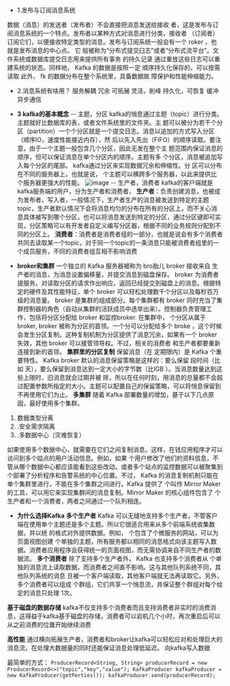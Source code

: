 - 1.发布与订阅消息系统


数据（消息）的发送者（发布者）不会直接把消息发送给接收
者，这是发布与订阅消息系统的一个特点。发布者以某种方式对消息进行分类，接收者
（订阅者）订阅它们，以便接收特定类型的消息。发布与订阅系统一般会有一个 roker ，也
就是发布消息的中心点。
它 般被称为“分布式提交臼志”或者“分布式流平台”。文件系统或数据库提交日志用来提供所有事务
的持久记录 通过重放这些日志可以重建系统的状态。同样地， Kafka 的数据是按照一定
顺序持久化保存的，可以按需读取 此外， fk 的数据分布在整个系统里，具备数据故
障保护和性能伸缩能力。
- 2.消息系统有啥用？
服务解耦
冗余
可拓展
灵活，削峰
持久化，可恢复
缓冲
异步通信

- **3 kafka的基本概念**
-- 主题，分区
kafka的悄息通过主题（topic）进行分类。主题就好比数据库的表，或者文件系统里的文件夹。主
题可以被分为若干个分区（partition）一个个分区就是一个提交日志。消息以追加的方式写入分区（顺序IO，速度性能接近内存），然
后以先入先出（FIFO）的顺序读取。要注意，由于一个主题一般包含几个分区，因此无发在整个主
题范围内保证消息的顺序，但可以保证消息在单个分区内的顺序。主题有多
个分区，消息被追加写入每个分区的尾部。 kafka通过分区来实现数据冗余和伸缩性。分
区可以分布在不同的服务器上，也就是说， 个主题可以横跨多个服务器，以此来提供比
个服务器更强大的性能。
![image](https://user-images.githubusercontent.com/33997121/79068076-ab8a7b80-7cf6-11ea-851e-5eac1af0a9e2.png)
-- 生产者，消费者
kafka的客户端就是kafka服务端的用户，分为生产者和消费者，
**生产者**：负责创建消息，也被成为发布者，写入者，一般情况下，生产者生产的消息被发送到特定的主题topic，生产者默认情况下会将消息均匀的分布在所有的分区上，而不关心消息具体被写到哪个分区，也可以将消息发送到特定的分区，通过分区键即可实现，分区策略可以有开发者自定义编写分区器，根据不同的业务规则分配到不同的分区上。
**消费者**：消费者是消费者组的一部分，也就是说会有多个消费者共同去读取某一个topic，对于同一个topic的一条消息只能被消费者组里的一个成员服务，不同的消费者组互相不影响消费

- **broker和集群**
一个独立的 Kafka 服务器被称为 bro胎儿 broker 接收来自 生产者的消息，为消息设置偏移量，并提交消息到磁盘保存。 broker 为消费者提服务，对读取分区的请求作出响应，返回已经提交到磁盘上的消息。根据特定的硬件及其性能特征，单个 broker 可以轻松处理数千个分区以及每秒百万级的消息量。
broker 是集群的组成部分。每个集群都有 broker 同时充当了集群控制器的角色（自动从集群的活跃成员中选举出来）。控制器负责管理工作，包括将分区分配给 broker 和监控broker. 在集群中， 个分区从属于 broker, broker 被称为分区的首领。一个分可以分配给多个 broke ，这个时候会发生分区复制。这种复制机制为分区提供了消息冗余，如果有一个 broker 失效，其他 broker 可以接管领导权。不过，相关的消费者
和生产者都要重新连接到新的首领。
**集群里的分区复制**
保留消息（在 定期限内）是 Kafka 个重要特性。 Kafka broker 默认的消息保留策略是这样的：要么保留 段时间（比如 天），要么保留到消息达到一定大小的字节数（比lGB ）。当消息数量达到这些上限时，旧消息就会过期井被 除，所以在任何时刻，用消息的总量都不会超过配置参数所指定的大小。主题可以配置自己的保留策略，可以将悄息保留到不再使用它们为止。
**多集群**
随着 Kafka 部署数量的增加，基于以下几点原因，最好使用多个集群。

1. 数据类型分离
2. .安全需求隔离
3. .多数据中心（灾难恢复）

如果使用多个数据中心，就需要在它们之间复制消息。这样，在钱应用程序才可以访问到多个姑点的用户活动信息。例如，如果 个用户修改了他们的资料信息，不管从哪个数据中心都应该能看到这些改动。或者多个站点的监控数据可以被聚集到 个部署了分析程序和告警系统的中心位置。不过， Kafka 的消息复制机制只能在单个集群里进行，不能在多个集群之间进行。Kafka 提供了 个叫作 Mirror Maker 的工具，可以用它来实现集群间的消息复制。Mirror Maker 的核心组件包含了 个生产者和一个消费者，两者之间通过一个队列相连。

- **为什么选择Kafka**
**多个生产者**
Kafka 可以无缝地支持多个生产者，不管客户端在使用单个主题还是多个主题。所以它很适合用来从多个前端系统收集数据，并以统 的格式对外提供数据。例如， 个包含了个微服务的网站，可以为页面视图创建 个单独的主题，所有服务都以相同的消息格式向该主题写入数据。消费者应用程序会获得统一的页面视图，而无需协调来自不同生产者的数据流。
**多个消费者**
除了支持多个生产者外， Kafka 也支持多个消费者从 个单独的消息流上读取数据，而消费者之间直不影响。这与其他队列系统不同，其他队列系统的消息 旦被一个客户端读取，其他客户端就无法再读取它。另外，多个消费者可以组成 个群组，它们共享一个悄息流，并保证整个群组对每个给定的消息只处理 1次。

**基于磁盘的数据存储**
kafka不仅支持多个消费者而且支持消费者非实时的消费消息，这得益于kafka基于磁盘的存储，消费者可以宕机几个小时，再次重启后可以从之前消费的位置开始继续消费

**高性能**
通过横向拓展生产者，消费者和broker让kafka可以轻松应对和处理巨大的消息流，在处理大数据量的同时还能保证消息处理低延迟。
向kafka写入数据

最简单的方式：
`ProducerRecord<String, String> producerRecord = new ProducerRecord<>("topic","key","value"); KafkaProducer kafkaProducer = new KafkaProducer(getPerties()); kafkaProducer.send(producerRecord);`




































